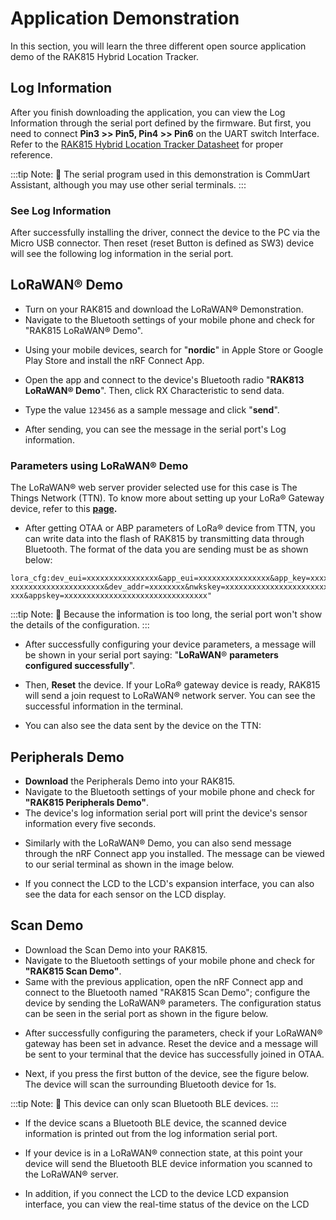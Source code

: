 # Application Demonstration

In this section, you will learn the three different open source application demo of the RAK815 Hybrid Location Tracker. 

## Log Information

After you finish downloading the application, you can view the Log Information through the serial port defined by the firmware. But first, you need to connect **Pin3 >> Pin5, Pin4 >> Pin6** on the UART switch Interface. Refer to the [RAK815 Hybrid Location Tracker Datasheet](https://doc.rakwireless.com/datasheet/rakproducts/rak815-hybrid-location-tracker-datasheet) for proper reference.

:::tip Note:
:pencil: The serial program used in this demonstration is CommUart Assistant, although you may use other serial terminals.
:::

### See Log Information

After successfully installing the driver, connect the device to the PC via the Micro
USB connector. Then reset (reset Button is defined as SW3) device will see the following
log information in the serial port.

<rk-img
  src="/assets/images/quick-start-guide/rak815/5application-demonstration/commuart-assistant-serial-terminal.jpg"
  width="100%"
  figure-number="1"
  caption="CommUart Assistant Serial Terminal"
/>

## LoRaWAN® Demo

* Turn on your RAK815 and download the LoRaWAN® Demonstration. 
* Navigate to the Bluetooth settings of your mobile phone and check for "RAK815 LoRaWAN® Demo". 

<rk-img
  src="/assets/images/quick-start-guide/rak815/5application-demonstration/bluetooth-radio-status.jpg"
  width="50%"
  figure-number="2"
  caption="Bluetooth Radio Status in Mobile Phone"
/>

* Using your mobile devices, search for "**nordic**" in Apple Store or Google Play Store and install the nRF Connect App.

<rk-img
  src="/assets/images/quick-start-guide/rak815/5application-demonstration/nrf-connect-app.jpg"
  width="100%"
  figure-number="3"
  caption="nRF Connect App"
/>

* Open the app and connect to the device's Bluetooth radio "**RAK813
LoRaWAN® Demo**". Then, click RX Characteristic to
send data.

<rk-img
  src="/assets/images/quick-start-guide/rak815/5application-demonstration/connect-to-nrf.jpg"
  width="100%"
  figure-number="4"
  caption="Connecting to RAK815 Bluetooth through nRF Connect"
/>

* Type the value `123456` as a sample message and click "**send**".

<rk-img
  src="/assets/images/quick-start-guide/rak815/5application-demonstration/send-to-nrf.jpg"
  width="100%"
  figure-number="5"
  caption="Sending Message through nRF Connect"
/>

* After sending, you can see the message in the serial port's Log information.

<rk-img
  src="/assets/images/quick-start-guide/rak815/5application-demonstration/message-in-serial-port.jpg"
  width="100%"
  figure-number="6"
  caption="Message shown in the Serial Port log Information"
/>

### Parameters using LoRaWAN® Demo

The LoRaWAN® web server provider selected use for this case is The Things Network (TTN). To know more about setting up your LoRa® Gateway device, refer to this **[page](https://www.thethingsnetwork.org/labs/story/rak831-lora-gateway-from-package-to-online).**

* After getting OTAA or ABP parameters of LoRa® device from TTN, you can write data into the flash of RAK815 by transmitting data
through Bluetooth. The format of the data you are sending must be as shown below:

```
lora_cfg:dev_eui=xxxxxxxxxxxxxxxx&app_eui=xxxxxxxxxxxxxxxx&app_key=xxxxxxxxxxx xxxxxxxxxxxxxxxxxxxxx&dev_addr=xxxxxxxx&nwkskey=xxxxxxxxxxxxxxxxxxxxxxxxxxxxx xxx&appskey=xxxxxxxxxxxxxxxxxxxxxxxxxxxxxxxx"
```

:::tip Note:
:pencil: Because the information is too long, the serial port won't show the details of the configuration.
:::

* After successfully configuring your device parameters, a message will be shown in your serial port saying: "**LoRaWAN**® **parameters configured successfully**".

* Then, **Reset** the device. If your LoRa® gateway device is ready, RAK815 will send a join request to LoRaWAN® network server. You can see the successful information in the terminal. 

<rk-img
  src="/assets/images/quick-start-guide/rak815/5application-demonstration/lorawan-status.jpg"
  width="100%"
  figure-number="7"
  caption="LoRaWAN® Parameters Configuration Status"
/>

* You can also see the data sent by the device on the TTN:

<rk-img
  src="/assets/images/quick-start-guide/rak815/5application-demonstration/ttn-param-lorawan.jpg"
  width="100%"
  figure-number="8"
  caption="LoRaWAN® Parameter Settings in TTN"
/>

## Peripherals Demo

* **Download** the Peripherals Demo into your RAK815.
* Navigate to the Bluetooth settings of your mobile phone and check for **"RAK815 Peripherals Demo"**. 
* The device's log information serial port will print the device's sensor information every five
seconds.

<rk-img
  src="/assets/images/quick-start-guide/rak815/5application-demonstration/dev-info-status.jpg"
  width="100%"
  figure-number="9"
  caption="Device Information Status"
/>

* Similarly with the LoRaWAN® Demo, you can also send message through the nRF Connect app you installed. The message can be viewed to our serial terminal as shown in the image below.

<rk-img
  src="/assets/images/quick-start-guide/rak815/5application-demonstration/message-in-serial-port2.jpg"
  width="100%"
  figure-number="10"
  caption="Message Received shown in Serial Port"
/>

* If you connect the LCD to the LCD's expansion interface, you can also see the data
for each sensor on the LCD display.

<rk-img
  src="/assets/images/quick-start-guide/rak815/5application-demonstration/message-in-lcd.jpg"
  width="50%"
  figure-number="11"
  caption="Message Status shown in LCD"
/>

## Scan Demo

* Download the Scan Demo into your RAK815.
* Navigate to the Bluetooth settings of your mobile phone and check for **"RAK815 Scan Demo"**. 
* Same with the previous application, open the nRF Connect app and connect to the Bluetooth named "RAK815 Scan Demo"; configure the device by sending the LoRaWAN® parameters. The configuration status can be seen in the serial port as shown in the figure below. 

<rk-img
  src="/assets/images/quick-start-guide/rak815/5application-demonstration/lorawan-status2.jpg"
  width="100%"
  figure-number="12"
  caption="LoRaWAN® Parameters Configuration Status"
/>

* After successfully configuring the parameters, check if your LoRaWAN® gateway has been set in advance. Reset the device and a message will be sent to your terminal that the device has successfully joined in OTAA. 

<rk-img
  src="/assets/images/quick-start-guide/rak815/5application-demonstration/otaa-activation.jpg"
  width="100%"
  figure-number="13"
  caption="OTAA Activation Message"
/>

* Next, if you press the first button of the device, see the figure below. The device will
scan the surrounding Bluetooth device for 1s. 

:::tip Note:
:pencil: This device can only scan Bluetooth BLE devices.
:::

<rk-img
  src="/assets/images/quick-start-guide/rak815/5application-demonstration/button-press-ble.jpg"
  width="50%"
  figure-number="14"
  caption="Pressing the Button to Scan BLE"
/>

* If the device scans a Bluetooth BLE device, the scanned device information is printed
out from the log information serial port.

<rk-img
  src="/assets/images/quick-start-guide/rak815/5application-demonstration/scanned-ble-status.jpg"
  width="100%"
  figure-number="15"
  caption="Scanned BLE Information Status"
/>

* If your device is in a LoRaWAN® connection state, at this point your device will send
the Bluetooth BLE device information you scanned to the LoRaWAN® server.

<rk-img
  src="/assets/images/quick-start-guide/rak815/5application-demonstration/scanned-ble-ttn-stat.jpg"
  width="100%"
  figure-number="16"
  caption="Scanned BLE Device Information shown in TTN"
/>

* In addition, if you connect the LCD to the device LCD expansion interface, you can
view the real-time status of the device on the LCD

<rk-img
  src="/assets/images/quick-start-guide/rak815/5application-demonstration/status-in-lcd.jpg"
  width="50%"
  figure-number="17"
  caption="Status Update shown in LCD"
/>


